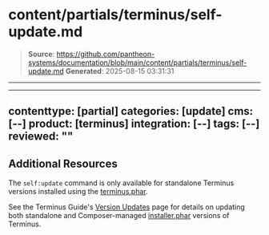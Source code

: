 # content/partials/terminus/self-update.md

> **Source**: https://github.com/pantheon-systems/documentation/blob/main/content/partials/terminus/self-update.md
> **Generated**: 2025-08-15 03:31:31

---

---
contenttype: [partial]
categories: [update]
cms: [--]
product: [terminus]
integration: [--]
tags: [--]
reviewed: ""
---

## Additional Resources

The `self:update` command is only available for standalone Terminus versions installed using the [terminus.phar](/terminus/install#standalone-terminus-phar).

See the Terminus Guide's [Version Updates](/terminus/updates) page for details on updating both standalone and Composer-managed [installer.phar](/terminus/install#terminus-installer-phar) versions of Terminus.

